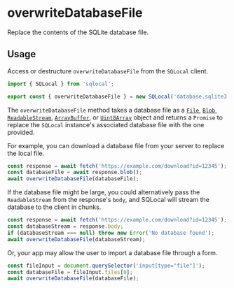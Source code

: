 # overwriteDatabaseFile

Replace the contents of the SQLite database file.

## Usage

Access or destructure `overwriteDatabaseFile` from the `SQLocal` client.

```javascript
import { SQLocal } from 'sqlocal';

export const { overwriteDatabaseFile } = new SQLocal('database.sqlite3');
```

<!-- @include: ../_partials/initialization-note.md -->

The `overwriteDatabaseFile` method takes a database file as a [`File`](https://developer.mozilla.org/en-US/docs/Web/API/File), [`Blob`](https://developer.mozilla.org/en-US/docs/Web/API/Blob), [`ReadableStream`](https://developer.mozilla.org/en-US/docs/Web/API/ReadableStream), [`ArrayBuffer`](https://developer.mozilla.org/en-US/docs/Web/JavaScript/Reference/Global_Objects/ArrayBuffer), or [`Uint8Array`](https://developer.mozilla.org/en-US/docs/Web/JavaScript/Reference/Global_Objects/Uint8Array) object and returns a `Promise` to replace the `SQLocal` instance's associated database file with the one provided.

For example, you can download a database file from your server to replace the local file.

```javascript
const response = await fetch('https://example.com/download?id=12345');
const databaseFile = await response.blob();
await overwriteDatabaseFile(databaseFile);
```

If the database file might be large, you could alternatively pass the `ReadableStream` from the response's `body`, and SQLocal will stream the database to the client in chunks.

```javascript
const response = await fetch('https://example.com/download?id=12345');
const databaseStream = response.body;
if (databaseStream === null) throw new Error('No database found');
await overwriteDatabaseFile(databaseStream);
```

Or, your app may allow the user to import a database file through a form.

```javascript
const fileInput = document.querySelector('input[type="file"]');
const databaseFile = fileInput.files[0];
await overwriteDatabaseFile(databaseFile);
```
